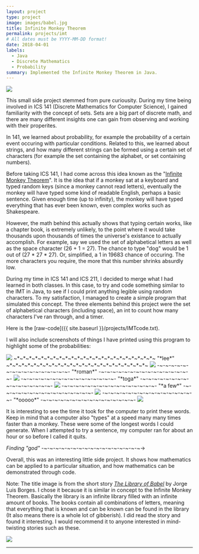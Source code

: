 ```yaml
---
layout: project
type: project
image: images/babel.jpg
title: Infinite Monkey Theorem
permalink: projects/imt
# All dates must be YYYY-MM-DD format!
date: 2018-04-01
labels:
  - Java
  - Discrete Mathematics
  - Probability
summary: Implemented the Infinite Monkey Theorem in Java.
---
```


<img class="ui medium right floated rounded image" src="../images/monkey.jpg">

This small side project stemmed from pure curiousity. During my time being involved in ICS 141 (Discrete Mathematics for Computer Science), I gained familiarity with the concept of sets. Sets are a big part of discrete math, and there are many different insights one can gain from observing and working with their properites. 

In 141, we learned about probability, for example the probability of a certain event occuring with particular conditions. Related to this, we learned about strings, and how many different strings can be formed using a certain set of characters (for example the set containing the alphabet, or set containing numbers). 

Before taking ICS 141, I had come across this idea known as the "[Infinite Monkey Theorem](https://en.wikipedia.org/wiki/Infinite_monkey_theorem)". It is the idea that if a monkey sat at a keyboard and typed random keys (since a monkey cannot read letters), eventually the monkey will have typed some kind of readable English, perhaps a basic sentence. Given enough time (up to infinity), the monkey will have typed everything that has ever been known, even complex works such as Shakespeare. 

However, the math behind this actually shows that typing certain works, like a chapter book, is extremely unlikely, to the point where it would take thousands upon thousands of times the universe's existance to actually accomplish. For example, say we used the set of alphabetical letters as well as the space character (26 + 1 = 27). The chance to type "dog" would be 1 out of (27 * 27 * 27). Or, simplified, a 1 in 19683 chance of occuring. The more characters you require, the more that this number shrinks absurdly low. 

During my time in ICS 141 and ICS 211, I decided to merge what I had learned in both classes. In this case, to try and code something similar to the IMT in Java, to see if I could print anything legible using random characters. To my satisfaction, I managed to create a simple program that simulated this concept. The three elements behind this project were the set of alphabetical characters (including space), an int to count how many characters I've ran through, and a timer.

Here is the [raw-code]({{ site.baseurl }}/projects/IMTcode.txt).

I will also include screenshots of things I have printed using this program to highlight some of the probabilities:


  <img class="ui image" src="../images/lee.png">
  ~*~*~*~*~*~*~*~*~*~*~*~*~*~*~*~*~*~*~*~*~*~*~*~ "*lee*" ~*~*~*~*~*~*~*~*~*~*~*~*~*~*~*~*~*~*~*~*~*~*~*~
  
  <img class="ui image" src="../images/roman.png">
  -~-~-~-~-~-~-~-~-~-~-~-~-~-~-~-~- "*roman*" -~-~-~-~-~-~-~-~-~-~-~-~-~-~-~-~-
  
  <img class="ui image" src="../images/toga.png">
  -~-~-~-~-~-~-~-~-~-~-~-~-~-~-~-~- "*toga*" -~-~-~-~-~-~-~-~-~-~-~-~-~-~-~-~-
  
  <img class="ui image" src="../images/a few.png">
  -~-~-~-~-~-~-~-~-~-~-~-~-~-~-~-~- "*a few*" -~-~-~-~-~-~-~-~-~-~-~-~-~-~-~-~-
  
  <img class="ui image" src="../images/ooooo.png">
  -~-~-~-~-~-~-~-~-~-~-~-~-~-~-~-~- "*ooooo*" -~-~-~-~-~-~-~-~-~-~-~-~-~-~-~-~-
  
  
<img class="ui medium right floated rounded image" src="../images/godsearch.gif">


It is interesting to see the time it took for the computer to print these words. Keep in mind that a computer also "types" at a speed many many times faster than a monkey. These were some of the longest words I could generate. When I attempted to try a sentence, my computer ran for about an hour or so before I called it quits. 

*Finding "god"* -~-~-~-~-~-~-~-~-~-~-~-~-~-~-~-~-~->

Overall, this was an interesting little side project. It shows how mathematics can be applied to a particular situation, and how mathematics can be demonstrated through code.

Note: The title image is from the short story *[The Library of Babel](https://maskofreason.files.wordpress.com/2011/02/the-library-of-babel-by-jorge-luis-borges.pdf)* by Jorge Luis Borges. I chose it because it is similar in concept to the Infinite Monkey Theorem. Basically the library is an infinite library filled with an infinite amount of books. The books contain all combinations of letters, meaning that everything that is known and can be known can be found in the library (It also means there is a whole lot of gibberish). I did read the story and found it interesting. I would recommend it to anyone interested in mind-twisting stories such as these.


<img class="ui floated rounded image" src="../images/library.jpg">
 

_____________________________________________________________________________________






